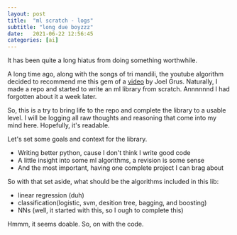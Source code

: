 ```yaml
---
layout: post
title:  "ml scratch - logs"
subtitle: "long due boyzzz"
date:   2021-06-22 12:56:45
categories: [ai]
---
```


It has been quite a long hiatus from doing something worthwhile.

A long time ago, along with the songs of tri mandili, the youtube algorithm decided to recommend me this gem of a [video](https://www.youtube.com/watch?v=o64FV-ez6Gw) by Joel Grus. Naturally,  I made a repo and started to write an ml library from scratch. Annnnnnd I had forgotten about it a week later.

So, this is a try to bring life to the repo and complete the library to a usable level. I will be logging all raw thoughts and reasoning that come into my mind here. Hopefully, it's readable.

Let's set some goals and context for the library.
-	Writing better python, cause I don't think I write good code
-	A little insight into some ml algorithms, a revision is some sense
-	And the most important, having one complete project I can brag about

So with that set aside, what should be the algorithms included in this lib:
-	linear regression (duh)
-	classification(logistic, svm, desition tree, bagging, and boosting)
-	NNs (well, it started with this, so I ough to complete this)

Hmmm, it seems doable. So, on with the code.